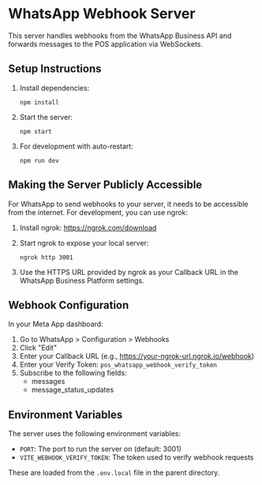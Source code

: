 # WhatsApp Webhook Server

This server handles webhooks from the WhatsApp Business API and forwards messages to the POS application via WebSockets.

## Setup Instructions

1. Install dependencies:
   ```
   npm install
   ```

2. Start the server:
   ```
   npm start
   ```

3. For development with auto-restart:
   ```
   npm run dev
   ```

## Making the Server Publicly Accessible

For WhatsApp to send webhooks to your server, it needs to be accessible from the internet. For development, you can use ngrok:

1. Install ngrok: https://ngrok.com/download

2. Start ngrok to expose your local server:
   ```
   ngrok http 3001
   ```

3. Use the HTTPS URL provided by ngrok as your Callback URL in the WhatsApp Business Platform settings.

## Webhook Configuration

In your Meta App dashboard:

1. Go to WhatsApp > Configuration > Webhooks
2. Click "Edit"
3. Enter your Callback URL (e.g., https://your-ngrok-url.ngrok.io/webhook)
4. Enter your Verify Token: `pos_whatsapp_webhook_verify_token`
5. Subscribe to the following fields:
   - messages
   - message_status_updates

## Environment Variables

The server uses the following environment variables:

- `PORT`: The port to run the server on (default: 3001)
- `VITE_WEBHOOK_VERIFY_TOKEN`: The token used to verify webhook requests

These are loaded from the `.env.local` file in the parent directory.